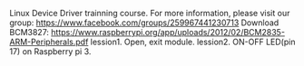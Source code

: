 Linux Device Driver trainning course. 
For more information, please visit our group: https://www.facebook.com/groups/259967441230713
Download BCM3827: https://www.raspberrypi.org/app/uploads/2012/02/BCM2835-ARM-Peripherals.pdf
lession1. Open, exit module.
lession2. ON-OFF LED(pin 17) on Raspberry pi 3.


